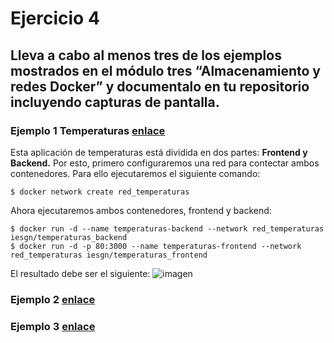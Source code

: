 # Ejercicio 4
## Lleva a cabo al menos tres de los ejemplos mostrados en el módulo tres “Almacenamiento y redes Docker” y documentalo en tu repositorio incluyendo capturas de pantalla.
### Ejemplo 1 Temperaturas [enlace](https://github.com/josedom24/curso_docker_ies/blob/main/modulo3/temperaturas.md)
Esta aplicación de temperaturas está dividida en dos partes: **Frontend y Backend.** Por esto, primero configuraremos una red para contectar ambos contenedores. Para ello ejecutaremos el siguiente comando:
```ubuntu
$ docker network create red_temperaturas
```
Ahora ejecutaremos ambos contenedores, frontend y backend:
```ubuntu
$ docker run -d --name temperaturas-backend --network red_temperaturas iesgn/temperaturas_backend
$ docker run -d -p 80:3000 --name temperaturas-frontend --network red_temperaturas iesgn/temperaturas_frontend
```
El resultado debe ser el siguiente:
![imagen](https://github.com/user-attachments/assets/85c65ea1-5f29-49fc-a606-ed7f33a1bdda)


### Ejemplo 2 [enlace](https://github.com/josedom24/curso_docker_ies/blob/main/modulo3/tomcat.md)


### Ejemplo 3 [enlace](https://github.com/josedom24/curso_docker_ies/blob/main/modulo3/guestbook.md)
